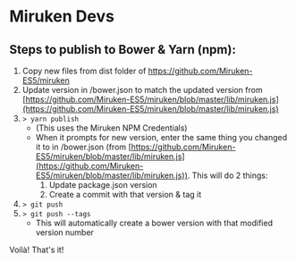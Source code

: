 # Miruken Devs 
## Steps to publish to Bower & Yarn (npm):
1. Copy new files from dist folder of https://github.com/Miruken-ES5/miruken
2. Update version in /bower.json to match the updated version from [https://github.com/Miruken-ES5/miruken/blob/master/lib/miruken.js](https://github.com/Miruken-ES5/miruken/blob/master/lib/miruken.js)
2. `> yarn publish`  
	- (This uses the Miruken NPM Credentials) 
	- When it prompts for new version, enter the same thing you changed it to in /bower.json (from [https://github.com/Miruken-ES5/miruken/blob/master/lib/miruken.js](https://github.com/Miruken-ES5/miruken/blob/master/lib/miruken.js)). This will do 2 things: 
		1. Update package.json version  
		2. Create a commit with that version & tag it
5. `> git push`  
6. `> git push --tags`  
	- This will automatically create a bower version with that modified version number

Voilà! That's it!
